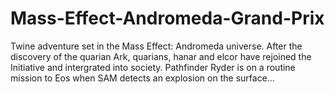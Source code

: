 # Mass-Effect-Andromeda-Grand-Prix
Twine adventure set in the Mass Effect: Andromeda universe. After the discovery of the quarian Ark, quarians, hanar and elcor have rejoined the Initiative and intergrated into society. Pathfinder Ryder is on a routine mission to Eos when SAM detects an explosion on the surface...
